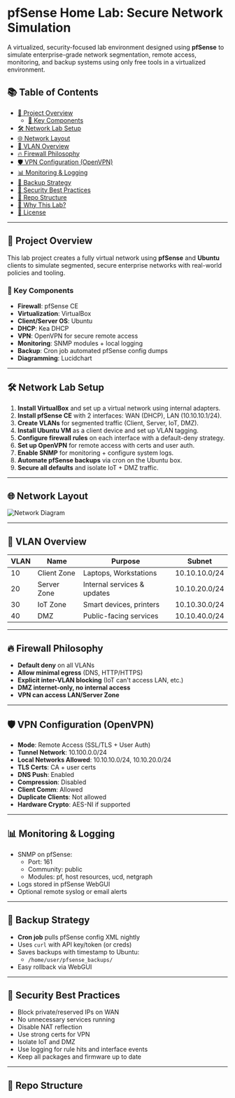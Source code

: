 # pfSense Home Lab: Secure Network Simulation

A virtualized, security-focused lab environment designed using **pfSense** to simulate enterprise-grade network segmentation, remote access, monitoring, and backup systems using only free tools in a virtualized environment.

## 📚 Table of Contents

- [🧰 Project Overview](#-project-overview)
  - [🔑 Key Components](#-key-components)
- [🛠️ Network Lab Setup](#️-network-lab-setup)
- [🌐 Network Layout](#-network-layout)
- [🧩 VLAN Overview](#-vlan-overview)
- [🔥 Firewall Philosophy](#-firewall-philosophy)
- [🛡️ VPN Configuration (OpenVPN)](#️-vpn-configuration-openvpn)
- [📊 Monitoring & Logging](#-monitoring--logging)
- [💾 Backup Strategy](#-backup-strategy)
- [🔐 Security Best Practices](#-security-best-practices)
- [📂 Repo Structure](#-repo-structure)
- [🔎 Why This Lab?](#-why-this-lab)
- [📝 License](#-license)

---

## 🧰 Project Overview

This lab project creates a fully virtual network using **pfSense** and **Ubuntu** clients to simulate segmented, secure enterprise networks with real-world policies and tooling.

### 🔑 Key Components

- **Firewall**: pfSense CE
- **Virtualization**: VirtualBox
- **Client/Server OS**: Ubuntu
- **DHCP**: Kea DHCP
- **VPN**: OpenVPN for secure remote access
- **Monitoring**: SNMP modules + local logging
- **Backup**: Cron job automated pfSense config dumps
- **Diagramming**: Lucidchart

---

## 🛠️ Network Lab Setup

1. **Install VirtualBox** and set up a virtual network using internal adapters.
2. **Install pfSense CE** with 2 interfaces: WAN (DHCP), LAN (10.10.10.1/24).
3. **Create VLANs** for segmented traffic (Client, Server, IoT, DMZ).
4. **Install Ubuntu VM** as a client device and set up VLAN tagging.
5. **Configure firewall rules** on each interface with a default-deny strategy.
6. **Set up OpenVPN** for remote access with certs and user auth.
7. **Enable SNMP** for monitoring + configure system logs.
8. **Automate pfSense backups** via cron on the Ubuntu box.
9. **Secure all defaults** and isolate IoT + DMZ traffic.

---

## 🌐 Network Layout
![Network Diagram](https://github.com/user-attachments/assets/c3a850a0-6082-4874-9cde-dad1f822edb9)

---

## 🧩 VLAN Overview

| VLAN  | Name        | Purpose                      | Subnet         |
|-------|-------------|------------------------------|----------------|
| 10    | Client Zone | Laptops, Workstations        | 10.10.10.0/24  |
| 20    | Server Zone | Internal services & updates  | 10.10.20.0/24  |
| 30    | IoT Zone    | Smart devices, printers      | 10.10.30.0/24  |
| 40    | DMZ         | Public-facing services       | 10.10.40.0/24  |

---

## 🔥 Firewall Philosophy

- **Default deny** on all VLANs
- **Allow minimal egress** (DNS, HTTP/HTTPS)
- **Explicit inter-VLAN blocking** (IoT can't access LAN, etc.)
- **DMZ internet-only, no internal access**
- **VPN can access LAN/Server Zone**

---

## 🛡️ VPN Configuration (OpenVPN)

- **Mode**: Remote Access (SSL/TLS + User Auth)
- **Tunnel Network**: 10.100.0.0/24
- **Local Networks Allowed**: 10.10.10.0/24, 10.10.20.0/24
- **TLS Certs**: CA + user certs
- **DNS Push**: Enabled
- **Compression**: Disabled
- **Client Comm**: Allowed
- **Duplicate Clients**: Not allowed
- **Hardware Crypto**: AES-NI if supported

---

## 📊 Monitoring & Logging

- SNMP on pfSense:
  - Port: 161
  - Community: public
  - Modules: pf, host resources, ucd, netgraph
- Logs stored in pfSense WebGUI
- Optional remote syslog or email alerts

---

## 💾 Backup Strategy

- **Cron job** pulls pfSense config XML nightly
- Uses `curl` with API key/token (or creds)
- Saves backups with timestamp to Ubuntu:
  - `/home/user/pfsense_backups/`
- Easy rollback via WebGUI

---

## 🔐 Security Best Practices

- Block private/reserved IPs on WAN
- No unnecessary services running
- Disable NAT reflection
- Use strong certs for VPN
- Isolate IoT and DMZ
- Use logging for rule hits and interface events
- Keep all packages and firmware up to date

---

## 📂 Repo Structure

